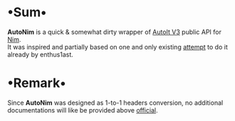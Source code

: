 # •Sum•
**AutoNim** is a quick & somewhat dirty wrapper of [AutoIt V3](https://www.autoitscript.com/site/) public API for [Nim](http://nim-lang.org).  
It was inspired and partially based on one and only existing [attempt](https://github.com/enthus1ast/nimau3) to do it already by enthus1ast.

# •Remark•
Since **AutoNim** was designed as 1-to-1 headers conversion, no additional documentations will like be provided above [official](https://www.autoitscript.com/autoit3/docs/functions.htm).
